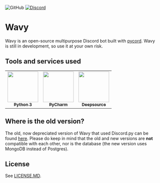 ![GitHub](https://img.shields.io/github/license/Wavy-Bot/bot?color=A42E2B&logo=gnu&logoColor=white&style=for-the-badge)
[![Discord](https://img.shields.io/discord/710436465938530307?color=%235865F2&label=Discord&logo=discord&logoColor=white&style=for-the-badge)](https://discord.wavybot.com)

# Wavy

Wavy is an open-source multipurpose Discord bot built with [pycord](https://github.com/Pycord-Development/pycord). Wavy is still in development, so use it at your own risk.

## Tools and services used

<table>
  <tr>
    <td align="center"><a href="https://www.python.org/"><img src="https://upload.wikimedia.org/wikipedia/commons/thumb/c/c3/Python-logo-notext.svg/768px-Python-logo-notext.svg.png" width="100px;" alt=""/><br /><sub><b>Python 3</b></sub></a><br /></td>
    <td align="center"><a href="https://www.jetbrains.com/pycharm/"><img src="https://i2.wp.com/clay-atlas.com/wp-content/uploads/2019/10/PyCharm_Logo.svg_.png?resize=1024%2C1024&ssl=1" width="100px;" alt=""/><br /><sub><b>PyCharm</b></sub></a><br /></td>
    <td align="center"><a href="https://deepsource.io/"><img src="https://static.crozdesk.com/web_app_library/providers/logos/000/011/711/original/deepsource-1608196869-logo.png?1608196869" width="100px;" alt=""/><br /><sub><b>Deepsource</b></sub></a><br /></td>
  </tr>
</table>

## Where is the old version?
The old, now depreciated version of Wavy that used Discord.py can be found [here](https://github.com/Wavy-Bot/bot/tree/depreciated). Please do keep in mind that the old and new versions are **not** compatible with each other, nor is the database (the new version uses MongoDB instead of Postgres).

## License

See [LICENSE.MD](https://github.com/Wavy-Bot/bot/blob/main/LICENSE.md).